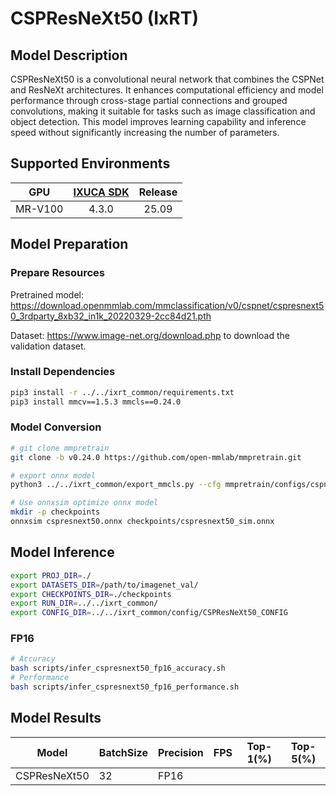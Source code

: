 # CSPResNeXt50 (IxRT)

## Model Description

CSPResNeXt50 is a convolutional neural network that combines the CSPNet and ResNeXt architectures. It enhances computational efficiency and model performance through cross-stage partial connections and grouped convolutions, making it suitable for tasks such as image classification and object detection. This model improves learning capability and inference speed without significantly increasing the number of parameters.

## Supported Environments

| GPU    | [IXUCA SDK](https://gitee.com/deep-spark/deepspark#%E5%A4%A9%E6%95%B0%E6%99%BA%E7%AE%97%E8%BD%AF%E4%BB%B6%E6%A0%88-ixuca) | Release |
| :----: | :----: | :----: |
| MR-V100 | 4.3.0     |  25.09  |

## Model Preparation

### Prepare Resources

Pretrained model: <https://download.openmmlab.com/mmclassification/v0/cspnet/cspresnext50_3rdparty_8xb32_in1k_20220329-2cc84d21.pth>

Dataset: <https://www.image-net.org/download.php> to download the validation dataset.

### Install Dependencies

```bash
pip3 install -r ../../ixrt_common/requirements.txt
pip3 install mmcv==1.5.3 mmcls==0.24.0
```

### Model Conversion

```bash
# git clone mmpretrain
git clone -b v0.24.0 https://github.com/open-mmlab/mmpretrain.git

# export onnx model
python3 ../../ixrt_common/export_mmcls.py --cfg mmpretrain/configs/cspnet/cspresnext50_8xb32_in1k.py --weight cspresnext50_3rdparty_8xb32_in1k_20220329-2cc84d21.pth --output cspresnext50.onnx

# Use onnxsim optimize onnx model
mkdir -p checkpoints
onnxsim cspresnext50.onnx checkpoints/cspresnext50_sim.onnx
```

## Model Inference

```bash
export PROJ_DIR=./
export DATASETS_DIR=/path/to/imagenet_val/
export CHECKPOINTS_DIR=./checkpoints
export RUN_DIR=../../ixrt_common/
export CONFIG_DIR=../../ixrt_common/config/CSPResNeXt50_CONFIG
```

### FP16

```bash
# Accuracy
bash scripts/infer_cspresnext50_fp16_accuracy.sh
# Performance
bash scripts/infer_cspresnext50_fp16_performance.sh
```

## Model Results

| Model           | BatchSize | Precision | FPS     | Top-1(%) | Top-5(%) |
| --------------- | --------- | --------- | ------- | -------- | -------- |
| CSPResNeXt50 | 32        | FP16      |   |    |    |

